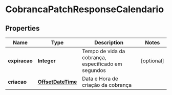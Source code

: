 
# CobrancaPatchResponseCalendario

## Properties
Name | Type | Description | Notes
------------ | ------------- | ------------- | -------------
**expiracao** | **Integer** | Tempo de vida da cobrança, especificado em segundos |  [optional]
**criacao** | [**OffsetDateTime**](OffsetDateTime.md) | Data e Hora de criação da cobrança | 



